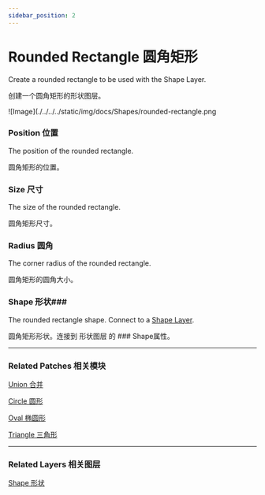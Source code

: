 ```yaml
---
sidebar_position: 2
---
```


# Rounded Rectangle 圆角矩形

Create a rounded rectangle to be used with the Shape Layer.

创建一个圆角矩形的形状图层。

![Image](./../../../static/img/docs/Shapes/rounded-rectangle.png

### Position 位置

The position of the rounded rectangle.

圆角矩形的位置。

### Size 尺寸

The size of the rounded rectangle.

圆角矩形尺寸。

### Radius 圆角

The corner radius of the rounded rectangle.

圆角矩形的圆角大小。

### Shape 形状### 

The rounded rectangle shape. Connect to a [Shape Layer](https://www.notion.so/Shape-6381402c7a90468d97365c58ab562ea1).

圆角矩形形状。连接到 形状图层 的 ### Shape属性。

------

### Related Patches 相关模块

[Union 合并](https://www.notion.so/Union-25b8641484f545799ac0f5e2fd48620d)

[Circle 圆形](https://www.notion.so/Circle-aa0ece9d86a14149a015fd0fc12db088)

[Oval 椭圆形](https://www.notion.so/Oval-a93bcffdb9d94ba1a4dbd968ba185a87)

[Triangle 三角形](https://www.notion.so/Triangle-de2307b4545640358caaee069a8ca536)

------

### Related Layers 相关图层

[Shape 形状](https://www.notion.so/Shape-6381402c7a90468d97365c58ab562ea1)
